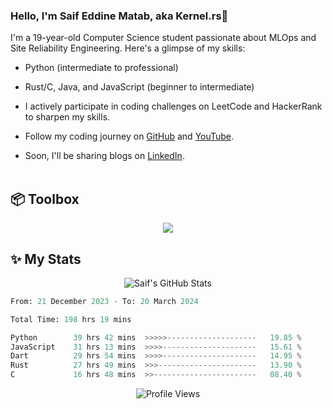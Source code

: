 ### Hello, I'm Saif Eddine Matab, aka Kernel.rs👋

I'm a 19-year-old Computer Science student passionate about MLOps and Site Reliability Engineering. Here's a glimpse of my skills:

- Python (intermediate to professional)
- Rust/C, Java, and JavaScript (beginner to intermediate)

- I actively participate in coding challenges on LeetCode and HackerRank to sharpen my skills.
- Follow my coding journey on [GitHub](https://github.com/Kernel-rb) and [YouTube](https://www.youtube.com/channel/UCnnPEdrDX0LJd2yJ7Q_TnKg).
- Soon, I'll be sharing blogs on [LinkedIn](https://www.linkedin.com/in/saif-matab/).
<br> <br>
## 📦 Toolbox
<p align="center">
  <a href="https://skillicons.dev">
    <img src="https://skillicons.dev/icons?i=py,js,rust,c,java" />
  </a>
</p>


## ✨ My Stats
<p align="center">
  <img alt="Saif's GitHub Stats" src="https://github-readme-stats.vercel.app/api?username=Kernel-rb&show_icons=true&theme=tokyonight">
</p>


<!--START_SECTION:waka-->

```python
From: 21 December 2023 - To: 20 March 2024

Total Time: 198 hrs 19 mins

Python        39 hrs 42 mins  >>>>>--------------------   19.85 %
JavaScript    31 hrs 13 mins  >>>>---------------------   15.61 %
Dart          29 hrs 54 mins  >>>>---------------------   14.95 %
Rust          27 hrs 49 mins  >>>----------------------   13.90 %
C             16 hrs 48 mins  >>-----------------------   08.40 %
```

<!--END_SECTION:waka-->


<div align="center">
  <img src="https://komarev.com/ghpvc/?username=Kernel-rb&label=PROFILE+VIEWS" alt="Profile Views">
</div>
